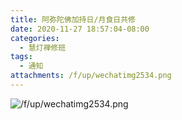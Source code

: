 ```yaml
---
title: 阿弥陀佛加持日/月食日共修
date: 2020-11-27 18:57:04-08:00
categories:
  - 慧灯禅修班
tags:
  - 通知
attachments: /f/up/wechatimg2534.png
---
```

![/f/up/wechatimg2534.png](http://huidengchanxiu.net/hdv/f/up/wechatimg2534.png)